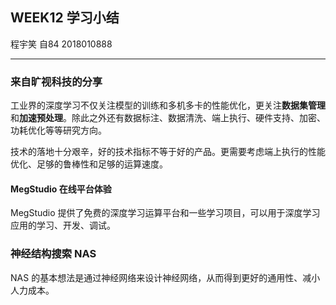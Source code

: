## WEEK12 学习小结
程宇笑 自84 2018010888

---

### 来自旷视科技的分享

工业界的深度学习不仅关注模型的训练和多机多卡的性能优化，更关注**数据集管理**和**加速预处理**。除此之外还有数据标注、数据清洗、端上执行、硬件支持、加密、功耗优化等等研究方向。

技术的落地十分艰辛，好的技术指标不等于好的产品。更需要考虑端上执行的性能优化、足够的鲁棒性和足够的运算速度。

#### MegStudio 在线平台体验

MegStudio 提供了免费的深度学习运算平台和一些学习项目，可以用于深度学习应用的学习、开发、调试。

### 神经结构搜索 NAS

NAS 的基本想法是通过神经网络来设计神经网络，从而得到更好的通用性、减小人力成本。